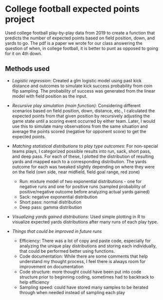 # College football expected points project

Used college football play-by-play data from 2019 to create a function that predicts the number of expected points based on field position, down, and yards to go. The pdf is a paper we wrote for our class answering the question of when, in college football, it is better to punt as opposed to going for it on 4th down. 

## Methods used
- *Logistic regression*: Created a glm logistic model using past kick distance and outcomes to simulate kick success probability from coin flip sampling. The probability of success was generated from the linear model with field position as the input.

- *Recursive play simulation (main function)*: Considering different scenarios based on field position, down, distance, etc., I calculated the expected points from that given position by recursively adjusting the game state until a scoring event occurred by either team. Later, I would use this to simulate many observations from the same situation and average the points scored (negative for opponent score) to get the expected points.

- *Matching statistical distributions to play type outcomes*: For non-special teams plays, I categorized possible results into run, sack, short pass, and deep pass. For each of these, I plotted the distribution of resulting yards and mapped each to a corresponding distribution. The yards outcome for each was tweaked slightly depending on where they were on the field (own side, near midfield, field goal range, red zone)
  - Run: mixture model of two exponential distributions - one for negative runs and one for positive runs (sampled probability of positive/negative outcome before analyzing actual yards gained)
  - Sack: negative exponential distribution
  - Short pass: normal distribution
  - Deep pass: gamma distribution

- *Visualizing yards gained distributions*: Used simple plotting in R to visualize expected yards distributions after many runs of each play type.

- *Things that could be improved in future runs*
  - Efficiency: There was a lot of copy and paste code, especially for analyzing the unique play distributions and storing each individually, that could be performed better using functions.
  - Code documentation: While there are some comments that help understand my thought process, I feel there is always room for improvement on documentation
  - Code structure: more thought could have been put into code structure prior to beginning coding, sometimes had to backtrack to help efficiency
  - Sampling speed: could have stored many samples to be iterated through when needed instead of sampling each play
